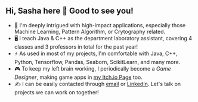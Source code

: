 ## Hi, Sasha here 👋 Good to see you! 

<!--
**fatdumplingg/fatdumplingg** is a ✨ _special_ ✨ repository because its `README.md` (this file) appears on your GitHub profile.

Here are some ideas to get you started:

- 🔭 I’m currently working on ...
- 🌱 I’m currently learning ...
- 👯 I’m looking to collaborate on ...
- 🤔 I’m looking for help with ...
- 💬 Ask me about ...
- 📫 How to reach me: ...
- 😄 Pronouns: ...
- ⚡ Fun fact: ...
-->

- 🏫 I'm deeply intrigued with high-impact applications, especially those Machine Learning, Pattern Algorithm, or Crytography related. 
- 🖥️ I teach Java & C++ as the department laboratory assistant, covering 4 classes and 3 professors in total for the past year!
- ⚡ As used in most of my projects, I'm comfortable with Java, C++, Python, Tensorflow, Pandas, Seaborn, ScikitLearn, and many more. 
- 🎮 To keep my left brain working, I periodically become a *Game Designer*, making game apps in [my Itch.io Page](https://littleshumai.itch.io/) too.
- ✍️ I can be easily contacted through [email](sashannbl@gmail.com) or [LinkedIn](www.linkedin.com/in/sashannbl). Let's talk on projects we can work on together!

